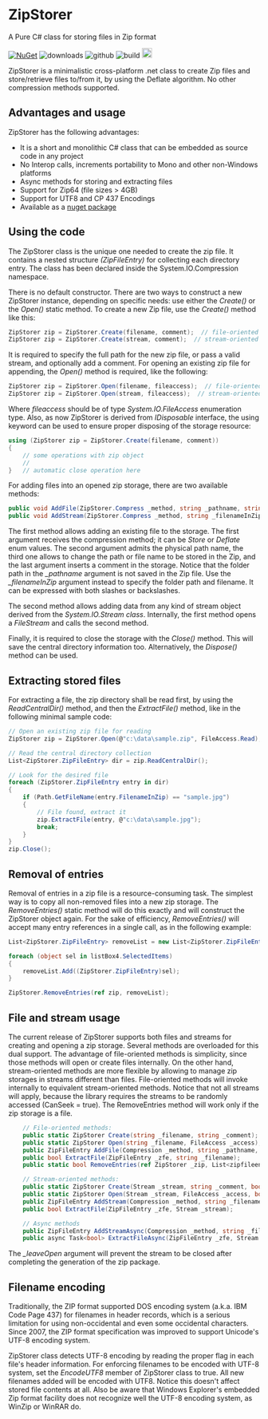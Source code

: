 # ZipStorer
A Pure C# class for storing files in Zip format

[![NuGet](https://img.shields.io/nuget/v/ZipStorer.svg)](https://www.nuget.org/packages/ZipStorer/)
![downloads](https://img.shields.io/nuget/dt/ZipStorer)
![github](https://img.shields.io/github/stars/jaime-olivares/ZipStorer?style=flat&color=yellow)
![build](https://github.com/jaime-olivares/ZipStorer/actions/workflows/main.yml/badge.svg?branch=master)
[<img src="https://api.gitsponsors.com/api/badge/img?id=42634933" height="20">](https://api.gitsponsors.com/api/badge/link?p=brinZRcQIMhaciu/9P/lAVgezKlUakMFOLW+N6RJF+fky+IXQX39F9v3YnDUh/9t5FW26NpF+3xVrP2i4lMju7XordWVdvYDVaSToYqo2+s=)

ZipStorer is a minimalistic cross-platform .net class to create Zip files and store/retrieve files to/from it, by using the Deflate algorithm. No other compression methods supported.

## Advantages and usage
ZipStorer has the following advantages:

* It is a short and monolithic C# class that can be embedded as source code in any project 
* No Interop calls, increments portability to Mono and other non-Windows platforms
* Async methods for storing and extracting files 
* Support for Zip64 (file sizes > 4GB) 
* Support for UTF8 and CP 437 Encodings
* Available as a [nuget package](https://www.nuget.org/packages/ZipStorer/)

## Using the code
The ZipStorer class is the unique one needed to create the zip file. It contains a nested structure *(ZipFileEntry)* for collecting each directory entry. The class has been declared inside the System.IO.Compression namespace. 

There is no default constructor. There are two ways to construct a new ZipStorer instance, depending on specific needs: use either the *Create()* or the *Open()* static method. To create a new Zip file, use the *Create()* method like this:

````csharp
ZipStorer zip = ZipStorer.Create(filename, comment);  // file-oriented version
ZipStorer zip = ZipStorer.Create(stream, comment);  // stream-oriented version
````

It is required to specify the full path for the new zip file, or pass a valid stream, and optionally add a comment. For opening an existing zip file for appending, the *Open()* method is required, like the following:

````csharp
ZipStorer zip = ZipStorer.Open(filename, fileaccess);  // file-oriented version
ZipStorer zip = ZipStorer.Open(stream, fileaccess);  // stream-oriented version
````

Where *fileaccess* should be of type *System.IO.FileAccess* enumeration type. Also, as now ZipStorer is derived from *IDisposable* interface, the using keyword can be used to ensure proper disposing of the storage resource:

````csharp
using (ZipStorer zip = ZipStorer.Create(filename, comment))
{
    // some operations with zip object
    //
}   // automatic close operation here
````

For adding files into an opened zip storage, there are two available methods:

````csharp
public void AddFile(ZipStorer.Compress _method, string _pathname, string _filenameInZip, string _comment);
public void AddStream(ZipStorer.Compress _method, string _filenameInZip, Stream _source, DateTime _modTime, string _comment);
````
    
The first method allows adding an existing file to the storage. The first argument receives the compression method; it can be *Store* or *Deflate* enum values. The second argument admits the physical path name, the third one allows to change the path or file name to be stored in the Zip, and the last argument inserts a comment in the storage. Notice that the folder path in the *_pathname* argument is not saved in the Zip file. Use the *_filenameInZip* argument instead to specify the folder path and filename. It can be expressed with both slashes or backslashes.

The second method allows adding data from any kind of stream object derived from the *System.IO.Stream class*. Internally, the first method opens a *FileStream* and calls the second method.

Finally, it is required to close the storage with the *Close()* method. This will save the central directory information too. Alternatively, the *Dispose()* method can be used.

## Extracting stored files
For extracting a file, the zip directory shall be read first, by using the *ReadCentralDir()* method, and then the *ExtractFile()* method, like in the following minimal sample code:

````csharp
// Open an existing zip file for reading
ZipStorer zip = ZipStorer.Open(@"c:\data\sample.zip", FileAccess.Read);

// Read the central directory collection
List<ZipStorer.ZipFileEntry> dir = zip.ReadCentralDir();

// Look for the desired file
foreach (ZipStorer.ZipFileEntry entry in dir)
{
    if (Path.GetFileName(entry.FilenameInZip) == "sample.jpg")
    {
        // File found, extract it
        zip.ExtractFile(entry, @"c:\data\sample.jpg");
        break;
    }
}
zip.Close();
````

## Removal of entries
Removal of entries in a zip file is a resource-consuming task. The simplest way is to copy all non-removed files into a new zip storage. The *RemoveEntries()* static method will do this exactly and will construct the ZipStorer object again. For the sake of efficiency, *RemoveEntries()* will accept many entry references in a single call, as in the following example:

````csharp
List<ZipStorer.ZipFileEntry> removeList = new List<ZipStorer.ZipFileEntry>();

foreach (object sel in listBox4.SelectedItems)
{
    removeList.Add((ZipStorer.ZipFileEntry)sel);
}

ZipStorer.RemoveEntries(ref zip, removeList);
````

## File and stream usage
The current release of ZipStorer supports both files and streams for creating and opening a zip storage. Several methods are overloaded for this dual support. The advantage of file-oriented methods is simplicity, since those methods will open or create files internally. On the other hand, stream-oriented methods are more flexible by allowing to manage zip storages in streams different than files. File-oriented methods will invoke internally to equivalent stream-oriented methods. Notice that not all streams will apply, because the library requires the streams to be randomly accessed (CanSeek = true). The RemoveEntries method will work only if the zip storage is a file.

````csharp
    // File-oriented methods:
    public static ZipStorer Create(string _filename, string _comment);
    public static ZipStorer Open(string _filename, FileAccess _access);
    public ZipFileEntry AddFile(Compression _method, string _pathname, string _filenameInZip, string _comment);
    public bool ExtractFile(ZipFileEntry _zfe, string _filename);
    public static bool RemoveEntries(ref ZipStorer _zip, List<zipfileentry> _zfes);  // No stream-oriented equivalent

    // Stream-oriented methods:
    public static ZipStorer Create(Stream _stream, string _comment, bool _leaveOpen);
    public static ZipStorer Open(Stream _stream, FileAccess _access, bool _leaveOpen);
    public ZipFileEntry AddStream(Compression _method, string _filenameInZip, Stream _source, DateTime _modTime, string _comment);
    public bool ExtractFile(ZipFileEntry _zfe, Stream _stream);

    // Async methods
    public ZipFileEntry AddStreamAsync(Compression _method, string _filenameInZip, Stream _source, DateTime _modTime, string _comment);
    public async Task<bool> ExtractFileAsync(ZipFileEntry _zfe, Stream _stream);
````

The *_leaveOpen* argument will prevent the stream to be closed after completing the generation of the zip package.

## Filename encoding
Traditionally, the ZIP format supported DOS encoding system (a.k.a. IBM Code Page 437) for filenames in header records, which is a serious limitation for using non-occidental and even some occidental characters. Since 2007, the ZIP format specification was improved to support Unicode's UTF-8 encoding system.

ZipStorer class detects UTF-8 encoding by reading the proper flag in each file's header information. For enforcing filenames to be encoded with UTF-8 system, set the *EncodeUTF8* member of ZipStorer class to true. All new filenames added will be encoded with UTF8. Notice this doesn't affect stored file contents at all. Also be aware that Windows Explorer's embedded Zip format facility does not recognize well the UTF-8 encoding system, as WinZip or WinRAR do.
